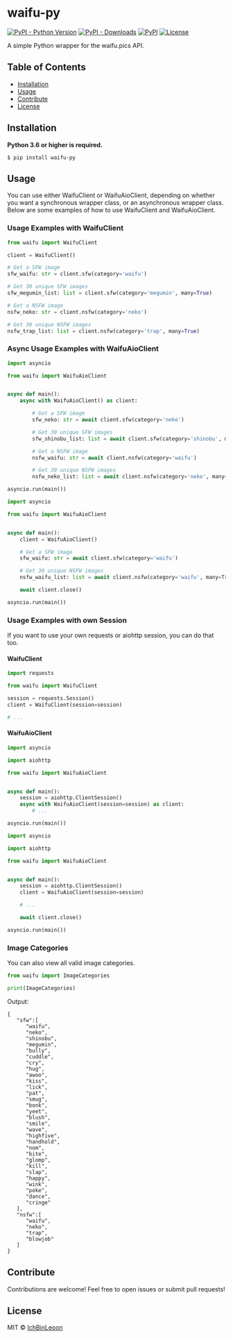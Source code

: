 # waifu-py
[![PyPI - Python Version](https://img.shields.io/pypi/pyversions/waifu-py?style=flat-square)](https://pypi.org/project/waifu-py/)
[![PyPI - Downloads](https://img.shields.io/pypi/dm/waifu-py?style=flat-square)](https://pypi.org/project/waifu-py/)
[![PyPI](https://img.shields.io/pypi/v/waifu-py?style=flat-square)](https://pypi.org/project/waifu-py/)
[![License](https://img.shields.io/github/license/IchBinLeoon/waifu-py?style=flat-square)](https://github.com/IchBinLeoon/waifu-py/blob/main/LICENSE)

A simple Python wrapper for the waifu.pics API.

## Table of Contents
- [Installation](#Installation)
- [Usage](#Usage)
- [Contribute](#Contribute)
- [License](#License)

## Installation
**Python 3.6 or higher is required.**
```shell
$ pip install waifu-py
```

## Usage
You can use either WaifuClient or WaifuAioClient, depending on whether you want a synchronous wrapper class, or an asynchronous wrapper class. Below are some examples of how to use WaifuClient and WaifuAioClient.

### Usage Examples with WaifuClient
```python
from waifu import WaifuClient

client = WaifuClient()

# Get a SFW image
sfw_waifu: str = client.sfw(category='waifu')

# Get 30 unique SFW images
sfw_megumin_list: list = client.sfw(category='megumin', many=True)

# Get a NSFW image
nsfw_neko: str = client.nsfw(category='neko')

# Get 30 unique NSFW images
nsfw_trap_list: list = client.nsfw(category='trap', many=True)
```

### Async Usage Examples with WaifuAioClient
```python
import asyncio

from waifu import WaifuAioClient


async def main():
    async with WaifuAioClient() as client:

        # Get a SFW image
        sfw_neko: str = await client.sfw(category='neko')

        # Get 30 unique SFW images
        sfw_shinobu_list: list = await client.sfw(category='shinobu', many=True)

        # Get a NSFW image
        nsfw_waifu: str = await client.nsfw(category='waifu')

        # Get 30 unique NSFW images
        nsfw_neko_list: list = await client.nsfw(category='neko', many=True)

asyncio.run(main())
```
```python
import asyncio

from waifu import WaifuAioClient


async def main():
    client = WaifuAioClient()

    # Get a SFW image
    sfw_waifu: str = await client.sfw(category='waifu')

    # Get 30 unique NSFW images
    nsfw_waifu_list: list = await client.nsfw(category='waifu', many=True)

    await client.close()

asyncio.run(main())
```

### Usage Examples with own Session
If you want to use your own requests or aiohttp session, you can do that too.

#### WaifuClient
```python
import requests

from waifu import WaifuClient

session = requests.Session()
client = WaifuClient(session=session)

# ...
```

#### WaifuAioClient
```python
import asyncio

import aiohttp

from waifu import WaifuAioClient


async def main():
    session = aiohttp.ClientSession()
    async with WaifuAioClient(session=session) as client:
        # ...

asyncio.run(main())
```
```python
import asyncio

import aiohttp

from waifu import WaifuAioClient


async def main():
    session = aiohttp.ClientSession()
    client = WaifuAioClient(session=session)

    # ...

    await client.close()

asyncio.run(main())
```

### Image Categories
You can also view all valid image categories.
```python
from waifu import ImageCategories

print(ImageCategories)
```
Output:
```shell
{
   "sfw":[
      "waifu",
      "neko",
      "shinobu",
      "megumin",
      "bully",
      "cuddle",
      "cry",
      "hug",
      "awoo",
      "kiss",
      "lick",
      "pat",
      "smug",
      "bonk",
      "yeet",
      "blush",
      "smile",
      "wave",
      "highfive",
      "handhold",
      "nom",
      "bite",
      "glomp",
      "kill",
      "slap",
      "happy",
      "wink",
      "poke",
      "dance",
      "cringe"
   ],
   "nsfw":[
      "waifu",
      "neko",
      "trap",
      "blowjob"
   ]
}
```

## Contribute
Contributions are welcome! Feel free to open issues or submit pull requests!

## License
MIT © [IchBinLeoon](https://github.com/IchBinLeoon/waifu-py/blob/main/LICENSE)
